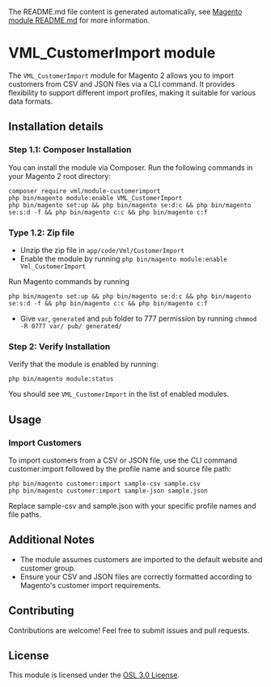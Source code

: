 The README.md file content is generated automatically, see [Magento module README.md](https://github.com/magento/devdocs/wiki/Magento-module-README.md) for more information.

# VML_CustomerImport module

The `VML_CustomerImport` module for Magento 2 allows you to import customers from CSV and JSON files via a CLI command. It provides flexibility to support different import profiles, making it suitable for various data formats.

## Installation details

### Step 1.1: Composer Installation
You can install the module via Composer. Run the following commands in your Magento 2 root directory:

    composer require vml/module-customerimport
    php bin/magento module:enable VML_CustomerImport
    php bin/magento set:up && php bin/magento se:d:c && php bin/magento se:s:d -f && php bin/magento c:c && php bin/magento c:f

### Type 1.2: Zip file

* Unzip the zip file in `app/code/Vml/CustomerImport`
* Enable the module by running `php bin/magento module:enable Vml_CustomerImport`

Run Magento commands by running

    php bin/magento set:up && php bin/magento se:d:c && php bin/magento se:s:d -f && php bin/magento c:c && php bin/magento c:f

* Give `var`, `generated` and `pub` folder to 777 permission by running `chmmod -R 0777 var/ pub/ generated/`

### Step 2: Verify Installation
Verify that the module is enabled by running:
    
    php bin/magento module:status

You should see `VML_CustomerImport` in the list of enabled modules.

## Usage
### Import Customers
To import customers from a CSV or JSON file, use the CLI command customer:import followed by the profile name and source file path:
    
    php bin/magento customer:import sample-csv sample.csv
    php bin/magento customer:import sample-json sample.json

Replace sample-csv and sample.json with your specific profile names and file paths.

## Additional Notes
 * The module assumes customers are imported to the default website and customer group.
 * Ensure your CSV and JSON files are correctly formatted according to Magento's customer import requirements.

## Contributing
Contributions are welcome! Feel free to submit issues and pull requests.

## License
This module is licensed under the [OSL 3.0 License]().
